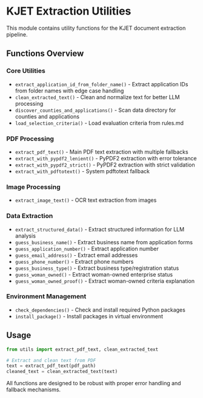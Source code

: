 # KJET Extraction Utilities

This module contains utility functions for the KJET document extraction pipeline.

## Functions Overview

### Core Utilities
- `extract_application_id_from_folder_name()` - Extract application IDs from folder names with edge case handling
- `clean_extracted_text()` - Clean and normalize text for better LLM processing
- `discover_counties_and_applications()` - Scan data directory for counties and applications
- `load_selection_criteria()` - Load evaluation criteria from rules.md

### PDF Processing
- `extract_pdf_text()` - Main PDF text extraction with multiple fallbacks
- `extract_with_pypdf2_lenient()` - PyPDF2 extraction with error tolerance
- `extract_with_pypdf2_strict()` - PyPDF2 extraction with strict validation
- `extract_with_pdftotext()` - System pdftotext fallback

### Image Processing
- `extract_image_text()` - OCR text extraction from images

### Data Extraction
- `extract_structured_data()` - Extract structured information for LLM analysis
- `guess_business_name()` - Extract business name from application forms
- `guess_application_number()` - Extract application number
- `guess_email_address()` - Extract email addresses
- `guess_phone_number()` - Extract phone numbers
- `guess_business_type()` - Extract business type/registration status
- `guess_woman_owned()` - Extract woman-owned enterprise status
- `guess_woman_owned_proof()` - Extract woman-owned criteria explanation

### Environment Management
- `check_dependencies()` - Check and install required Python packages
- `install_package()` - Install packages in virtual environment

## Usage

```python
from utils import extract_pdf_text, clean_extracted_text

# Extract and clean text from PDF
text = extract_pdf_text(pdf_path)
cleaned_text = clean_extracted_text(text)
```

All functions are designed to be robust with proper error handling and fallback mechanisms.